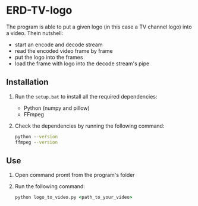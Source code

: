 # ERD-TV-logo

The program is able to put a given logo (in this case a TV channel logo) into a video. Thein nutshell:
- start an encode and decode stream
- read the encoded video frame by frame
- put the logo into the frames
- load the frame with logo into the decode stream's pipe

## Installation
1. Run the `setup.bat` to install all the required dependencies:
   - Python (numpy and pillow)
   - FFmpeg

2. Check the dependencies by running the following command:
   ```cmd
   python --version
   ffmpeg --version


## Use

1. Open command promt from the program's folder

2. Run the following command:
   ```cmd
   python logo_to_video.py <path_to_your_video>